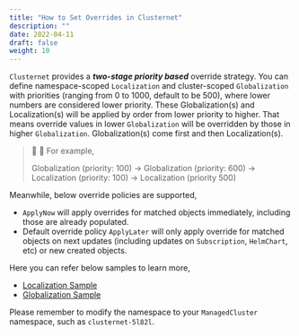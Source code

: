 ```yaml
---
title: "How to Set Overrides in Clusternet"
description: ""
date: 2022-04-11
draft: false
weight: 10
---
```


`Clusternet` provides a ***two-stage priority based*** override strategy. You can define namespace-scoped `Localization`
and cluster-scoped `Globalization` with priorities (ranging from 0 to 1000, default to be 500), where lower numbers are
considered lower priority. These Globalization(s) and Localization(s) will be applied by order from lower priority to
higher. That means override values in lower `Globalization` will be overridden by those in higher `Globalization`.
Globalization(s) come first and then Localization(s).

> :dizzy: :dizzy: For example,
>
> Globalization (priority: 100) -> Globalization (priority: 600) -> Localization (priority: 100) -> Localization (priority 500)

Meanwhile, below override policies are supported,

- `ApplyNow` will apply overrides for matched objects immediately, including those are already populated.
- Default override policy `ApplyLater` will only apply override for matched objects on next updates (including updates
  on `Subscription`, `HelmChart`, etc) or new created objects.

Here you can refer below samples to learn more,

- [Localization Sample](../../examples/applications/localization.yaml)
- [Globalization Sample](../../examples/applications/globalization.yaml)

Please remember to modify the namespace to your `ManagedCluster` namespace, such as `clusternet-5l82l`.
